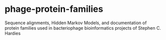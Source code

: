 # phage-protein-families
Sequence alignments, Hidden Markov Models, and documentation of protein families used in bacteriophage bioinformatics projects of Stephen C. Hardies

